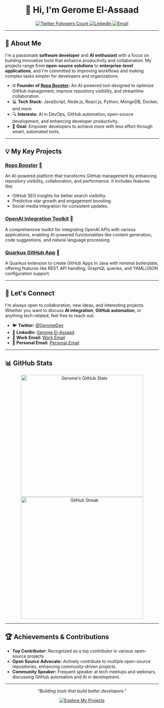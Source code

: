 <h1 align="center">👋 Hi, I'm Gerome El-Assaad</h1>

<p align="center">
  <a href="https://twitter.com/elitesimsportss">
    <img src="https://img.shields.io/twitter/follow/elitesimsportss?label=Followers&style=social" alt="Twitter Followers Count">
  </a>
  <a href="https://www.linkedin.com/in/gerome-elassaad">
    <img src="https://img.shields.io/badge/LinkedIn-Gerome%20El--Assaad-blue?logo=linkedin" alt="LinkedIn">
  </a>
<a href="Email">
  <img src="https://img.shields.io/badge/Email-contact%40elitesimsports.com.au-D14836?logo=gmail&logoColor=white" alt="Email">
</a>
</p>

---

## 🚀 About Me

I'm a passionate **software developer** and **AI enthusiast** with a focus on building innovative tools that enhance productivity and collaboration. My projects range from **open-source solutions** to **enterprise-level applications**, and I'm committed to improving workflows and making complex tasks simpler for developers and organizations.

- 🌐 **Founder of [Repo Booster](https://github.com/repo-booster/repo-booster-development):** An AI-powered tool designed to optimize GitHub management, improve repository visibility, and streamline collaboration.
- 💻 **Tech Stack:** JavaScript, Node.js, React.js, Python, MongoDB, Docker, and more.
- 🔍 **Interests:** AI in DevOps, GitHub automation, open-source development, and enhancing developer productivity.
- 🎯 **Goal:** Empower developers to achieve more with less effort through smart, automated tools.

---

## 💡 My Key Projects

### [Repo Booster](https://github.com/repo-booster/repo-booster-development) 🌟
An AI-powered platform that transforms GitHub management by enhancing repository visibility, collaboration, and performance. It includes features like:
- GitHub SEO insights for better search visibility.
- Predictive star growth and engagement boosting.
- Social media integration for consistent updates.

### [OpenAI Integration Toolkit](https://github.com/gerome-elassaad/openai-integration) 🤖
A comprehensive toolkit for integrating OpenAI APIs with various applications, enabling AI-powered functionalities like content generation, code suggestions, and natural language processing.

### [Quarkus GitHub App](https://github.com/quarkiverse/quarkus-github-app) 🧩
A Quarkus extension to create GitHub Apps in Java with minimal boilerplate, offering features like REST API handling, GraphQL queries, and YAML/JSON configuration support.

---

## 💬 Let's Connect

I'm always open to collaboration, new ideas, and interesting projects. Whether you want to discuss **AI integration**, **GitHub automation**, or anything tech-related, feel free to reach out:

- 🐦 **Twitter:** [@GeromeDev](https://twitter.com/elitesimsportss)
- 💼 **LinkedIn:** [Gerome El-Assaad](https://www.linkedin.com/in/gerome-elassaad/)
- 📧 **Work Email:** [Work Email](mailto:contact@repo-booster.com)
- 📧 **Personal Email:** [Personal Email](mailto:repo-booster@proton.me)

---

## 📊 GitHub Stats

<p align="center">
  <img src="https://github-readme-stats.vercel.app/api?username=gerome-elassaad&show_icons=true&theme=radical" alt="Gerome's GitHub Stats" width="400">
  <img src="https://github-readme-streak-stats.herokuapp.com?user=gerome-elassaad&theme=radical&hide_border=true&date_format=M%20j%5B%2C%20Y%5D" alt="GitHub Streak" width="400">
</p>



---

## 🏆 Achievements & Contributions

- **Top Contributor:** Recognized as a top contributor in various open-source projects.
- **Open Source Advocate:** Actively contribute to multiple open-source repositories, enhancing community-driven projects.
- **Community Speaker:** Frequent speaker at tech meetups and webinars, discussing GitHub automation and AI in development.

---

<p align="center">
  <em>"Building tools that build better developers."</em>
</p>

<p align="center">
  <a href="https://github.com/repo-booster?tab=repositories">
    <img src="https://img.shields.io/badge/-Explore%20My%20Projects-blue?style=for-the-badge" alt="Explore My Projects">
  </a>
</p>
